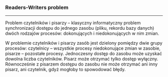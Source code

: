 ### Readers-Writers problem
_____________________________________

Problem czytelników i pisarzy – klasyczny informatyczny problem synchronizacji dostępu do jednego zasobu (pliku, rekordu bazy danych) dwóch rodzajów procesów: dokonujących i niedokonujących w nim zmian.

W problemie czytelników i pisarzy zasób jest dzielony pomiędzy dwie grupy procesów:
czytelnicy – wszystkie procesy niedokonujące zmian w zasobie,
pisarze – pozostałe procesy.
Jednoczesny dostęp do zasobu może uzyskać dowolna liczba czytelników. Pisarz może otrzymać tylko dostęp wyłączny. Równocześnie z pisarzem dostępu do zasobu nie może otrzymać ani inny pisarz, ani czytelnik, gdyż mogłoby to spowodować błędy.

